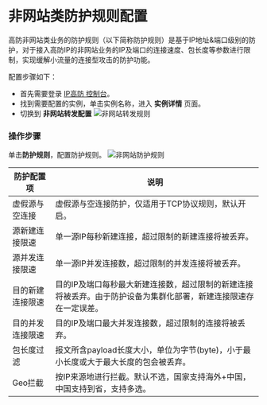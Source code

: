 # 非网站类防护规则配置
高防非网站类业务的防护规则（以下简称防护规则）是基于IP地址&端口级别的防护，对于接入高防IP的非网站业务的IP及端口的连接速度、包长度等参数进行限制，实现缓解小流量的连接型攻击的防护功能。

配置步骤如下：

- 首先需要登录 [IP高防 控制台](https://ip-anti-console.jdcloud.com/instancelist)。
- 找到需要配置的实例，单击实例名称，进入 **实例详情** 页面。
- 切换到 **非网站转发配置** 
    ![非网站转发规则](https://github.com/jdcloudcom/cn/blob/edit/image/Advanced%20Anti-DDoS/net-service-protection-rule-01.png)

### 操作步骤

单击**防护规则**，配置防护规则。
    ![非网站防护规则](https://github.com/jdcloudcom/cn/blob/edit/image/Advanced%20Anti-DDoS/net-service-protection-rule-02.png)

|防护配置项             |说明 |
|----------------------|---------------|
|虚假源与空连接          |虚假源与空连接防护，仅适用于TCP协议规则，默认开启。|
|源新建连接限速          |单一源IP每秒新建连接，超过限制的新建连接将被丢弃。|
|源并发连接限速          |单一源IP并发连接数，超过限制的并发连接将被丢弃。|
|目的新建连接限速        |目的IP及端口每秒最大新建连接数，超过限制的新建连接将被丢弃。由于防护设备为集群化部署，新建连接限速存在一定误差。|
|目的并发连接限速        |目的IP及端口最大并发连接数，超过限制的连接将被丢弃。|
|包长度过滤              |报文所含payload长度大小，单位为字节(byte)，小于最小长度或大于最大长度的包会被丢弃。|
|Geo拦截                 |按IP来源地进行拦截。默认不选，国家支持海外+中国，中国支持到省，支持多选。|
